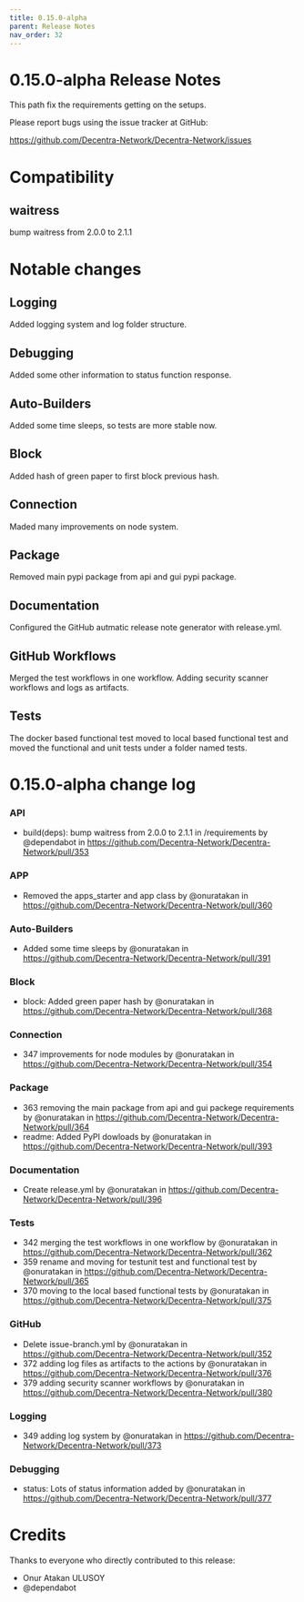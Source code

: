 ```yaml
---
title: 0.15.0-alpha
parent: Release Notes
nav_order: 32
---
```


0.15.0-alpha Release Notes
====================

This path fix the requirements getting on the setups.

Please report bugs using the issue tracker at GitHub:

  <https://github.com/Decentra-Network/Decentra-Network/issues>

Compatibility
==============

## waitress
bump waitress from 2.0.0 to 2.1.1

Notable changes
===============

## Logging
Added logging system and log folder structure.

## Debugging
Added some other information to status function response.

## Auto-Builders
Added some time sleeps, so tests are more stable now.

## Block
Added hash of green paper to first block previous hash.

## Connection
Maded many improvements on node system.

## Package
Removed main pypi package from api and gui pypi package.

## Documentation
Configured the GitHub autmatic release note generator with release.yml.

## GitHub Workflows
Merged the test workflows in one workflow. Adding security scanner workflows and logs as artifacts.

## Tests
The docker based functional test moved to local based functional test 
and moved the functional and unit tests under a folder named tests.

0.15.0-alpha change log
=================

### API
* build(deps): bump waitress from 2.0.0 to 2.1.1 in /requirements by @dependabot in https://github.com/Decentra-Network/Decentra-Network/pull/353
### APP
* Removed the apps_starter and app class by @onuratakan in https://github.com/Decentra-Network/Decentra-Network/pull/360
### Auto-Builders
* Added some time sleeps by @onuratakan in https://github.com/Decentra-Network/Decentra-Network/pull/391
### Block
* block: Added green paper hash by @onuratakan in https://github.com/Decentra-Network/Decentra-Network/pull/368
### Connection
* 347 improvements for node modules by @onuratakan in https://github.com/Decentra-Network/Decentra-Network/pull/354
### Package
* 363 removing the main package from api and gui packege requirements by @onuratakan in https://github.com/Decentra-Network/Decentra-Network/pull/364
* readme: Added PyPI dowloads by @onuratakan in https://github.com/Decentra-Network/Decentra-Network/pull/393
### Documentation
* Create release.yml by @onuratakan in https://github.com/Decentra-Network/Decentra-Network/pull/396
### Tests
* 342 merging the test workflows in one workflow by @onuratakan in https://github.com/Decentra-Network/Decentra-Network/pull/362
* 359 rename and moving for testunit test and functional test by @onuratakan in https://github.com/Decentra-Network/Decentra-Network/pull/365
* 370 moving to the local based functional tests by @onuratakan in https://github.com/Decentra-Network/Decentra-Network/pull/375
### GitHub
* Delete issue-branch.yml by @onuratakan in https://github.com/Decentra-Network/Decentra-Network/pull/352
* 372 adding log files as artifacts to the actions by @onuratakan in https://github.com/Decentra-Network/Decentra-Network/pull/376
* 379 adding security scanner workflows by @onuratakan in https://github.com/Decentra-Network/Decentra-Network/pull/380
### Logging
* 349 adding log system by @onuratakan in https://github.com/Decentra-Network/Decentra-Network/pull/373
### Debugging
* status: Lots of status information added by @onuratakan in https://github.com/Decentra-Network/Decentra-Network/pull/377

Credits
=======

Thanks to everyone who directly contributed to this release:

- Onur Atakan ULUSOY
- @dependabot